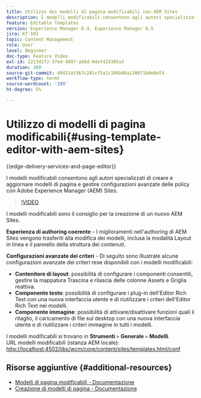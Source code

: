 ```yaml
---
title: Utilizzo dei modelli di pagina modificabili con AEM Sites
description: I modelli modificabili consentono agli autori specializzati di creare e aggiornare modelli di pagina e gestire configurazioni avanzate delle policy con AEM Sites.
feature: Editable Templates
version: Experience Manager 6.4, Experience Manager 6.5
jira: KT-193
topic: Content Management
role: User
level: Beginner
doc-type: Feature Video
exl-id: 2213d1f2-37ed-4897-a68d-04ef423395a3
duration: 369
source-git-commit: 48433a5367c281cf5a1c106b08a1306f1b0e8ef4
workflow-type: tm+mt
source-wordcount: '189'
ht-degree: 5%

---
```


# Utilizzo di modelli di pagina modificabili{#using-template-editor-with-aem-sites}

{{edge-delivery-services-and-page-editor}}

I modelli modificabili consentono agli autori specializzati di creare e aggiornare modelli di pagina e gestire configurazioni avanzate delle policy con Adobe Experience Manager (AEM) Sites.

>[!VIDEO](https://video.tv.adobe.com/v/326784?quality=12&learn=on)

I modelli modificabili sono il consiglio per la creazione di un nuovo AEM Sites.

**Esperienza di authoring coerente** - I miglioramenti nell&#39;authoring di AEM Sites vengono trasferiti alla modifica dei modelli, inclusa la modalità Layout in linea e il pannello della struttura dei contenuti.

**Configurazioni avanzate dei criteri** - Di seguito sono illustrate alcune configurazioni avanzate dei criteri rese disponibili con i modelli modificabili:

* **Contenitore di layout**: possibilità di configurare i componenti consentiti, gestire la mappatura Trascina e rilascia delle colonne Assets e Griglia reattiva.
* **Componente testo**: possibilità di configurare i plug-in dell&#39;Editor Rich Text con una nuova interfaccia utente e di riutilizzare i criteri dell&#39;Editor Rich Text nei modelli.
* **Componente immagine**: possibilità di attivare/disattivare funzioni quali il ritaglio, il caricamento di file sul desktop con una nuova interfaccia utente e di riutilizzare i criteri immagine in tutti i modelli.

I modelli modificabili si trovano in **Strumenti** `>` **Generale** `>` **Modelli**.\
URL modelli modificabili (istanza AEM locale): [http://localhost:4502/libs/wcm/core/content/sites/templates.html/conf](http://localhost:4502/libs/wcm/core/content/sites/templates.html/conf)

## Risorse aggiuntive {#additional-resources}

* [Modelli di pagina modificabili - Documentazione](https://experienceleague.adobe.com/docs/experience-manager-65/developing/platform/templates/page-templates-editable.html?lang=it)
* [Creazione di modelli di pagina - Documentazione](https://experienceleague.adobe.com/docs/experience-manager-65/authoring/siteandpage/templates.html?lang=it)
